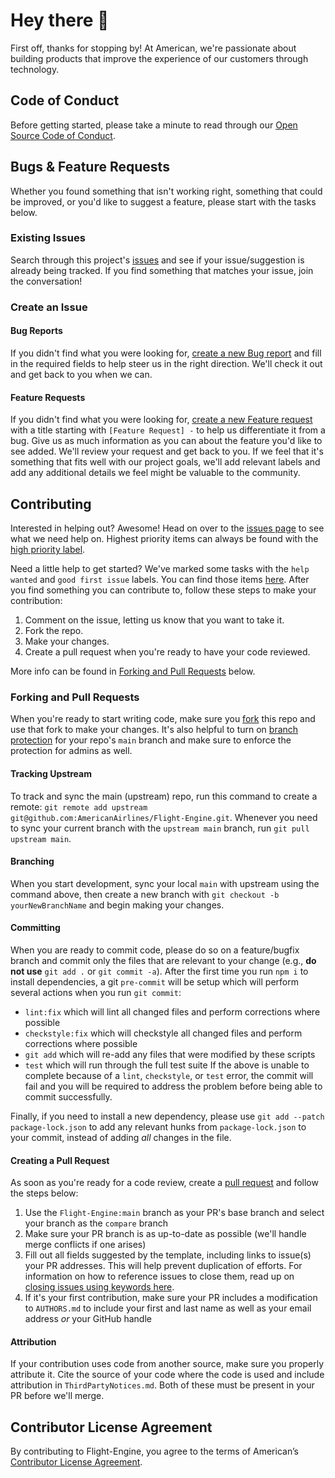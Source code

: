 # Hey there 👋

First off, thanks for stopping by! At American, we're passionate about building products that improve the experience of our customers through technology.

## Code of Conduct

Before getting started, please take a minute to read through our [Open Source Code of Conduct](https://github.com/AmericanAirlines/Code-of-Conduct/blob/main/Code-of-Conduct.md).

## Bugs & Feature Requests

Whether you found something that isn't working right, something that could be improved, or you'd like to suggest a feature, please start with the tasks below.

### Existing Issues

Search through this project's [issues](../../../issues) and see if your issue/suggestion is already being tracked. If you find something that matches your issue, join the conversation!

### Create an Issue

#### Bug Reports

If you didn't find what you were looking for, [create a new Bug report](../../../issues/new?template=bug_report.md) and fill in the required fields to help steer us in the right direction. We'll check it out and get back to you when we can.

#### Feature Requests

If you didn't find what you were looking for, [create a new Feature request](../../../issues/new?template=feature_request.md) with a title starting with `[Feature Request] -` to help us differentiate it from a bug. Give us as much information as you can about the feature you'd like to see added. We'll review your request and get back to you. If we feel that it's something that fits well with our project goals, we'll add relevant labels and add any additional details we feel might be valuable to the community.

## Contributing

Interested in helping out? Awesome! Head on over to the [issues page](../../../issues) to see what we need help on. Highest priority items can always be found with the [high priority label](../../../issues?utf8=✓&q=is%3Aopen+label%3A"high+priority"+label%3A"help+wanted"+).

Need a little help to get started? We've marked some tasks with the `help wanted` and `good first issue` labels. You can find those items [here](../../../issues?utf8=✓&q=is%3Aopen+label%3A"good+first+issue"+label%3A"help+wanted"+). After you find something you can contribute to, follow these steps to make your contribution:

1. Comment on the issue, letting us know that you want to take it.
1. Fork the repo.
1. Make your changes.
1. Create a pull request when you're ready to have your code reviewed.

More info can be found in [Forking and Pull Requests](#forking-and-pull-requests) below.

### Forking and Pull Requests

When you're ready to start writing code, make sure you [fork](https://help.github.com/articles/fork-a-repo/) this repo and use that fork to make your changes. It's also helpful to turn on [branch protection](https://help.github.com/en/articles/configuring-protected-branches) for your repo's `main` branch and make sure to enforce the protection for admins as well.

#### Tracking Upstream

To track and sync the main (upstream) repo, run this command to create a remote: `git remote add upstream git@github.com:AmericanAirlines/Flight-Engine.git`. Whenever you need to sync your current branch with the `upstream main` branch, run `git pull upstream main`.

#### Branching

When you start development, sync your local `main` with upstream using the command above, then create a new branch with `git checkout -b yourNewBranchName` and begin making your changes.

#### Committing

When you are ready to commit code, please do so on a feature/bugfix branch and commit only the files that are relevant to your change (e.g., **do not use** `git add .` or `git commit -a`). After the first time you run `npm i` to install dependencies, a git `pre-commit` will be setup which will perform several actions when you run `git commit`:

- `lint:fix` which will lint all changed files and perform corrections where possible
- `checkstyle:fix` which will checkstyle all changed files and perform corrections where possible
- `git add` which will re-add any files that were modified by these scripts
- `test` which will run through the full test suite
  If the above is unable to complete because of a `lint`, `checkstyle`, or `test` error, the commit will fail and you will be required to address the problem before being able to commit successfully.

Finally, if you need to install a new dependency, please use `git add --patch package-lock.json` to add any relevant hunks from `package-lock.json` to your commit, instead of adding _all_ changes in the file.

#### Creating a Pull Request

As soon as you're ready for a code review, create a [pull request](https://help.github.com/articles/about-pull-requests/) and follow the steps below:

1. Use the `Flight-Engine:main` branch as your PR's base branch and select your branch as the `compare` branch
1. Make sure your PR branch is as up-to-date as possible (we'll handle merge conflicts if one arises)
1. Fill out all fields suggested by the template, including links to issue(s) your PR addresses. This will help prevent duplication of efforts. For information on how to reference issues to close them, read up on [closing issues using keywords here](https://help.github.com/articles/closing-issues-using-keywords/).
1. If it's your first contribution, make sure your PR includes a modification to `AUTHORS.md` to include your first and last name as well as your email address _or_ your GitHub handle

#### Attribution

If your contribution uses code from another source, make sure you properly attribute it. Cite the source of your code where the code is used and include attribution in `ThirdPartyNotices.md`. Both of these must be present in your PR before we'll merge.

## Contributor License Agreement

By contributing to Flight-Engine, you agree to the terms of American’s [Contributor License Agreement](https://github.com/AmericanAirlines/Contributor-License-Agreement/blob/main/CLA.md).
